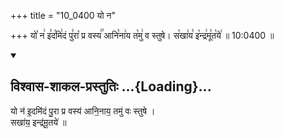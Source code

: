 +++
title = "10_0400 यो न"

+++
यो꣡ न꣢ इ꣣द꣡मि꣢दं पु꣣रा꣡ प्र वस्य꣢꣯ आनि꣣ना꣢य त꣡मु꣢ व स्तुषे। स꣡खा꣢य꣣ इ꣡न्द्र꣢मू꣣त꣡ये꣢ ॥ 10:0400 ॥

<div class="js_include" newlevelforh1="2" title="विश्वास-शाकल-प्रस्तुतिः" unfilled url="/vedAH_Rk/shAkalam/saMhitA/vishvAsa-prastutiH/08/021/09_yo_na.md">
<details open><summary><h2>विश्वास-शाकल-प्रस्तुतिः ...{Loading}...</h2></summary>


यो न॑ इ॒दमि॑दं पु॒रा प्र वस्य॑ आनि॒नाय॒ तमु॑ वः स्तुषे ।  
सखा॑य॒ इन्द्र॑मू॒तये॑ ॥

</details>
</div>